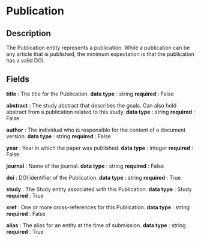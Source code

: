 # Publication

## Description

The Publication entity represents a publication. While a publication can be any article that is published, the minimum expectation is that the publication has a valid DOI.

## Fields


**title** : The title for the Publication.
**data type** : string
**required** : False

**abstract** : The study abstract that describes the goals. Can also hold abstract from a publication related to this study.
**data type** : string
**required** : False

**author** : The individual who is responsible for the content of a document version.
**data type** : string
**required** : False

**year** : Year in which the paper was published.
**data type** : integer
**required** : False

**journal** : Name of the journal.
**data type** : string
**required** : False

**doi** : DOI identifier of the Publication.
**data type** : string
**required** : True

**study** : The Study entity associated with this Publication.
**data type** : Study
**required** : True

**xref** : One or more cross-references for this Publication.
**data type** : string
**required** : False

**alias** : The alias for an entity at the time of submission.
**data type** : string
**required** : True
